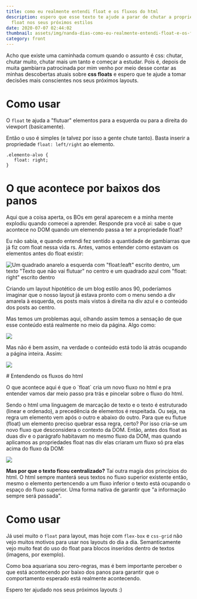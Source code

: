 ```yaml
---
title: como eu realmente entendi float e os fluxos do html
description: espero que esse texto te ajude a parar de chutar a propriedade
  float nos seus próximos estilos
date: 2020-07-07 02:44:02
thumbnail: assets/img/nanda-dias-como-eu-realmente-entendi-float-e-os-fluxos-do-html.jpeg
category: front
---
```

Acho que existe uma caminhada comum quando o assunto é css: chutar, chutar muito, chutar mais um tanto e começar a estudar. Pois é, depois de muita gambiarra patrocinada por mim venho por meio desse contar as minhas descobertas atuais sobre **css floats** e espero que te ajude a tomar decisões mais conscientes nos seus próximos layouts.

# Como usar

O `float` te ajuda a "flutuar" elementos para a esquerda ou para a direita do viewport (basicamente).

Então o uso é simples (e talvez por isso a gente chute tanto). Basta inserir a propriedade `float: left/right` ao elemento.

```
.elemento-alvo {
   float: right;
}
```

# O que acontece por baixos dos panos

Aqui que a coisa aperta, os BOs em geral aparecem e a minha mente explodiu quando comecei a aprender. Responde pra você ai: sabe o que acontece no DOM quando um elemendo passa a ter a propriedade float?

Eu não sabia, e quando entendi fez sentido a quantidade de gambiarras que já fiz com float nessa vida rs. Antes, vamos entender como estavam os elementos antes do float existir:

![Um quadrado anarelo a esquerda com "float:leaft" escrito dentro, um texto "Texto que não vai flutuar" no centro e um quadrado azul com "float: right" escrito dentro](assets/img/nanda-dias-como-eu-realmente-entendi-float-e-os-fluxos-do-html-01.png)

Criando um layout hipotético de um blog estilo anos 90, poderíamos imaginar que o nosso layout já estava pronto com o menu sendo a div amarela à esquerda, os posts mais vistos à direita na div azul e o conteúdo dos posts ao centro.

Mas temos um problemas aqui, olhando assim temos a sensação de que esse conteúdo está realmente no meio da página. Algo como:

![](assets/img/nanda-dias-como-eu-realmente-entendi-float-e-os-fluxos-do-html-02.png)

Mas não é bem assim, na verdade o conteúdo está todo lá atrás ocupando a página inteira. Assim:

![](assets/img/nanda-dias-como-eu-realmente-entendi-float-e-os-fluxos-do-html-03.png)

\# Entendendo os fluxos do html

O que acontece aqui é que o \`float\` cria um novo fluxo no html e pra entender vamos dar meio passo pra trás e pincelar sobre o fluxo do html.

Sendo o html uma linguagem de marcação de texto e o texto é estruturado (linear e ordenado), a precedência de elementos é respeitada. Ou seja, na regra um elemento vem após o outro e abaixo do outro. Para que eu flutue (float) um elemento preciso quebrar essa regra, certo? Por isso cria-se um novo fluxo que desconsidera o contexto da DOM. Então, antes dos float as duas div e o parágrafo habitavam no mesmo fluxo da DOM, mas quando aplicamos as propriedades float nas div elas criaram um fluxo só pra elas acima do fluxo da DOM:

![](assets/img/nanda-dias-como-eu-realmente-entendi-float-e-os-fluxos-do-html-04.png)

**Mas por que o texto ficou centralizado?** Taí outra magía dos princípios do html. O html sempre manterá seus textos no fluxo superior existente então, mesmo o elemento pertencendo a um fluxo inferior o texto está ocupando o espaço do fluxo superior. Uma forma nativa de garantir que "a informação sempre será passada".

# Como usar

Já usei muito o `float` para layout, mas hoje com `flex-box` e `css-grid` não vejo muitos motivos para usar nos layouts do dia a dia. Semanticamente vejo muito feat do uso do float para blocos inseridos dentro de textos (imagens, por exemplo).

Como boa aquariana sou zero-regras, mas é bem importante perceber o que está acontecendo por baixo dos panos para garantir que o comportamento esperado está realmente acontecendo.

Espero ter ajudado nos seus próximos layouts :)